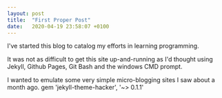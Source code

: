 ```yaml
---
layout: post
title:  "First Proper Post"
date:   2020-04-19 23:58:07 +0100
---
```

I've started this blog to catalog my efforts in learning programming.

It was not as difficult to get this site up-and-running as I'd thought using Jekyll, Github Pages, Git Bash and the windows CMD prompt.

I wanted to emulate some very simple micro-blogging sites I saw about a month ago.
gem 'jekyll-theme-hacker', '~> 0.1.1'